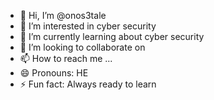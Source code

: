 - 👋 Hi, I’m @onos3tale
- 👀 I’m interested in cyber security
- 🌱 I’m currently learning about cyber security
- 💞️ I’m looking to collaborate on 
- 📫 How to reach me ...
- 😄 Pronouns: HE
- ⚡ Fun fact: Always ready to learn

<!---
onos3tale/onos3tale is a ✨ special ✨ repository because its `README.md` (this file) appears on your GitHub profile.
You can click the Preview link to take a look at your changes.
--->
